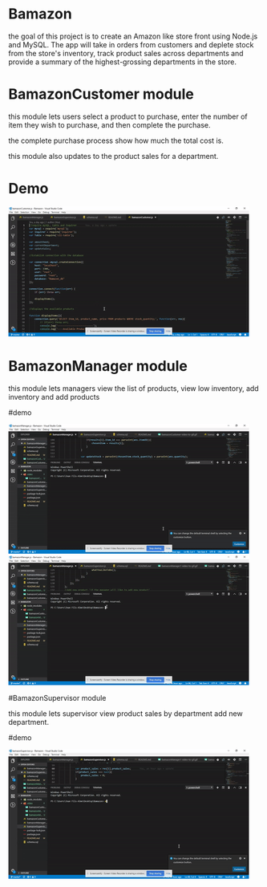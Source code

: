 # Bamazon

the goal of this project is to create an Amazon like store front using Node.js and MySQL.
The app will take in orders from customers and deplete stock from the store's inventory, track product sales across departments and provide a summary of the highest-grossing departments in the store.

# BamazonCustomer module

this module lets users select a product to purchase, enter the number of item they wish to purchase, and then complete the purchase.

the complete purchase process show how much the total cost is.

this module also updates to the product sales for a department.

# Demo

![Demo](video/bamazonCustomer-video-to-gif.gif)


# BamazonManager module

this module lets managers view the list of products, view low inventory, add inventory and add products

#demo

![Demo](video/bamazonManager1-video-to-gif.gif)
![Demo](video/bamazonManager2-video-to-gif.gif)

#BamazonSupervisor module

this module lets supervisor view product sales by department add new department. 

#demo

![Demo](video/bamazonsupervasor-video-to-gif.gif)